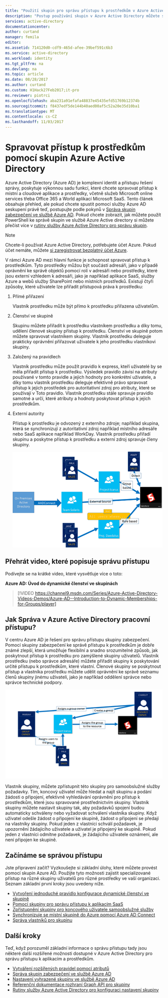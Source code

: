 ```yaml
---
title: "Použití skupin pro správu přístupu k prostředkům v Azure Active Directory | Microsoft Docs"
description: "Postup používání skupin v Azure Active Directory můžete spravovat přístup uživatelů k místní a cloudové aplikace a prostředky."
services: active-directory
documentationcenter: 
author: curtand
manager: femila
editor: 
ms.assetid: 714120d0-cdf9-465d-afee-39bef591c6b3
ms.service: active-directory
ms.workload: identity
ms.tgt_pltfrm: na
ms.devlang: na
ms.topic: article
ms.date: 08/28/2017
ms.author: curtand
ms.custom: H1Hack27Feb2017;it-pro
ms.reviewer: piotrci
ms.openlocfilehash: aba231a91efafa48837e45435efd51769b12374b
ms.sourcegitcommit: f8437edf5de144b40aed00af5c52a20e35d10ba1
ms.translationtype: MT
ms.contentlocale: cs-CZ
ms.lasthandoff: 11/03/2017
---
```

# <a name="manage-access-to-resources-with-azure-active-directory-groups"></a>Spravovat přístup k prostředkům pomocí skupin Azure Active Directory
Azure Active Directory (Azure AD) je komplexní identit a přístupu řešení správy, poskytuje výkonnou sadu funkcí, které chcete spravovat přístup k místní a cloudové aplikace a prostředky, včetně služeb Microsoft online services třeba Office 365 a World aplikací Microsoft SaaS. Tento článek obsahuje přehled, ale pokud chcete spustit pomocí služby Azure AD seskupení právě teď, postupujte podle pokynů v [Správa skupin zabezpečení ve službě Azure AD](active-directory-accessmanagement-manage-groups.md). Pokud chcete zobrazit, jak můžete použít PowerShell ke správě skupin ve službě Azure Active directory si můžete přečíst více v [rutiny služby Azure Active Directory pro správu skupin](active-directory-accessmanagement-groups-settings-v2-cmdlets.md).

> [!NOTE]
> Chcete-li používat Azure Active Directory, potřebujete účet Azure. Pokud účet nemáte, můžete [si zaregistrovat bezplatný účet Azure](https://azure.microsoft.com/pricing/free-trial/).
>
>

V rámci Azure AD mezi hlavní funkce je schopnost spravovat přístup k prostředkům. Tyto prostředky můžou být součástí adresáři, jako v případě oprávnění ke správě objektů pomocí rolí v adresáři nebo prostředky, které jsou externí vzhledem k adresáři, jako je například aplikace SaaS, služby Azure a webů služby SharePoint nebo místních prostředků. Existují čtyři způsoby, které uživatele lze přiřadit přístupová práva k prostředku:

1. Přímé přiřazení

    Vlastník prostředku může být přímo k prostředku přiřazena uživatelům.
2. Členství ve skupině

    Skupinu můžete přiřadit k prostředku vlastníkem prostředku a díky tomu, udělení členové skupiny přístup k prostředku. Členství ve skupině potom můžete spravovat vlastníkem skupiny. Vlastník prostředku deleguje prakticky oprávnění přiřazovat uživatele k jeho prostředku vlastníkovi skupiny.
3. Založený na pravidlech

    Vlastník prostředku může použít pravidlo k express, kteří uživatelé by se měla přiřadit přístup k prostředku. Výsledek pravidlo závisí na atributy používané v tomto pravidle a jejich hodnoty pro konkrétní uživatele, a díky tomu vlastník prostředku deleguje efektivně právo spravovat přístup k jejich prostředek pro autoritativní zdroj pro atributy, které se používají v Toto pravidlo. Vlastník prostředku stále spravuje pravidlo samotné a určí, které atributy a hodnoty poskytovat přístup k jejich prostředkům.
4. Externí autority

    Přístup k prostředku je odvozený z externího zdroje; například skupina, která se synchronizují z autoritativní zdroj například místního adresáře nebo SaaS aplikace například WorkDay. Vlastník prostředku přiřadí skupinu a poskytne přístup k prostředku a externí zdroj spravuje členy skupiny.

   ![Přehled diagram správy přístupu](./media/active-directory-access-management-groups/access-management-overview.png)

## <a name="watch-a-video-that-explains-access-management"></a>Přehrát video, které popisuje správu přístupu
Podívejte se na krátké video, které vysvětluje více o toto:

**Azure AD: Úvod do dynamické členství ve skupinách**

> [!VIDEO https://channel9.msdn.com/Series/Azure-Active-Directory-Videos-Demos/Azure-AD--Introduction-to-Dynamic-Memberships-for-Groups/player]
>
>

## <a name="how-does-access-management-in-azure-active-directory-work"></a>Jak Správa v Azure Active Directory pracovní přístupu?
V centru Azure AD je řešení pro správu přístupu skupiny zabezpečení. Pomocí skupiny zabezpečení ke správě přístupu k prostředkům je dobře známé zlepší, která umožňuje flexibilní a snadno srozumitelné způsob, jak poskytnout přístup k prostředku pro zamýšlené skupiny uživatelů. Vlastník prostředku (nebo správce adresáře) můžete přiřadit skupiny k poskytování určité přístupu k prostředkům, které vlastní. Členové skupiny se poskytnout přístup a vlastníka prostředku můžete udělit oprávnění ke správě seznamu členů skupiny jinému uživateli, jako je například oddělení správce nebo správce technické podpory.

![Diagram správy přístupu služby Azure Active Directory](./media/active-directory-access-management-groups/active-directory-access-management-works.png)

Vlastník skupiny, můžete zpřístupnit této skupiny pro samoobslužné služby požadavky. Tím, koncový uživatel může hledat a najít skupinu a podání žádosti o připojení, efektivně vyhledávání oprávnění pro přístup k prostředkům, které jsou spravované prostřednictvím skupiny. Vlastník skupiny můžete nastavit skupiny tak, aby požadavků spojení budou automaticky schváleny nebo vyžadovat schválení vlastníka skupiny. Když uživatel odešle žádost o připojení ke skupině, žádost o připojení se předají na vlastníky skupiny. Pokud jeden z vlastníci schválí požadavek, je upozornění žádajícího uživatele a uživatel je připojený ke skupině. Pokud jeden z vlastníci odmítne požadavek, je žádajícího uživatele oznámení, ale není připojen ke skupině.

## <a name="getting-started-with-access-management"></a>Začínáme se správou přístupu
Jste připravení začít? Vyzkoušejte si základní úlohy, které můžete provést pomocí skupin Azure AD. Použijte tyto možnosti zajistit specializované přístup na různé skupiny uživatelů pro různé prostředky ve vaší organizaci. Seznam základní první kroky jsou uvedeny níže.

* [Vytvoření jednoduché pravidlo konfigurace dynamické členství ve skupině](active-directory-accessmanagement-manage-groups.md)
* [Pomocí skupiny pro správu přístupu k aplikacím SaaS](active-directory-accessmanagement-group-saasapps.md)
* [Zpřístupnění skupiny pro koncového uživatele samoobslužné služby](active-directory-accessmanagement-self-service-group-management.md)
* [Synchronizuje se místní skupině do Azure pomocí Azure AD Connect](active-directory-aadconnect.md)
* [Správa vlastníků pro skupinu](active-directory-accessmanagement-managing-group-owners.md)

## <a name="next-steps"></a>Další kroky
Teď, když porozuměl základní informace o správu přístupu tady jsou některé další rozšířené možnosti dostupné v Azure Active Directory pro správu přístupu k aplikacím a prostředkům.

* [Vytváření rozšířených pravidel pomocí atributů](active-directory-accessmanagement-groups-with-advanced-rules.md)
* [Správa skupin zabezpečení ve službě Azure AD](active-directory-accessmanagement-manage-groups.md)
* [Nastavení vyhrazené skupiny ve službě Azure AD](active-directory-accessmanagement-dedicated-groups.md)
* [Referenční dokumentace rozhraní Graph API pro skupiny](https://msdn.microsoft.com/Library/Azure/Ad/Graph/api/groups-operations#GroupFunctions)
* [Rutiny služby Azure Active Directory pro konfiguraci nastavení skupiny](active-directory-accessmanagement-groups-settings-cmdlets.md)

